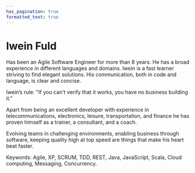 ```yaml
---
has_pagination: true
formatted_text: true
---
```


Iwein Fuld
==========

Has been an Agile Software Engineer for more than 8 years. He has a broad experience in different languages and domains. Iwein is a fast learner striving to find elegant solutions. His communication, both in code and language, is clear and concise.

Iwein’s rule: "If you can't verify that it works, you have no business building it."

Apart from being an excellent developer with experience in telecommunications, electronics, leisure, transportation, and finance he has proven himself as a trainer, a consultant, and a coach.

Evolving teams in challenging environments, enabling business through software, keeping quality high at top speed are things that make his heart beat faster.

Keywords: Agile, XP, SCRUM, TDD, REST, Java, JavaScript, Scala, Cloud computing, Messaging, Concurrency.